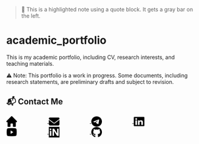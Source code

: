 > 📌 This is a highlighted note using a quote block.
> It gets a gray bar on the left.

# academic_portfolio
This is my academic portfolio, including CV, research interests, and teaching materials.

⚠️ Note: This portfolio is a work in progress. Some documents, including research statements, are preliminary drafts and subject to revision.


## 📬 Contact Me

<p align="left" style="line-height: 0;">
  <a href="https://www.imsc.res.in/partha_mukhopadhyay" title="Home">
    <img src="icons/house-solid.svg" alt="Home" width="28" height="28" style="vertical-align:middle; margin-right:80px;" />
  </a>
  <a href="mailto:mukhopadhyay.res@gmail.com" title="Email">
    <img src="icons/envelope-solid.svg" alt="Email" width="28" height="28" style="vertical-align:middle; margin-right:80px;" />
  </a>
  <a href="https://t.me/ParthoM7" title="Telegram">
    <img src="icons/telegram-brands.svg" alt="Telegram" width="28" height="28" style="vertical-align:middle; margin-right:80px;" />
  </a>
  <a href="https://www.linkedin.com/in/parthom7" title="LinkedIn">
    <img src="icons/linkedin-brands.svg" alt="LinkedIn" width="28" height="28" style="vertical-align:middle; margin-right:80px;" />
  </a>
  <a href="https://www.youtube.com/@ParthoM7" title="YouTube">
    <img src="icons/youtube-brands.svg" alt="YouTube" width="28" height="28" style="vertical-align:middle; margin-right:80px;" />
  </a>
  <a href="https://inspirehep.net/authors/996534" title="InspireHEP">
    <img src="icons/inspire.svg" alt="InspireHEP" width="28" height="28" style="vertical-align:middle; margin-right:80px;" />
  </a>
  <a href="https://github.com/ParthoM7" title="GitHub">
    <img src="icons/github-brands.svg" alt="GitHub" width="28" height="28" style="vertical-align:middle;" />
  </a>
</p>

